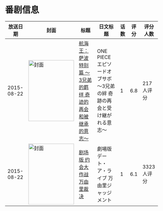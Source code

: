# 番剧信息

|放送日期|封面|标题|日文标题|话数|评分|评分人数|
|---|---|---|---|---|---|---|
|2015-08-22|<img src="https://lain.bgm.tv/pic/cover/c/35/48/137580_qD4JZ.jpg" alt="封面" style="width:150px;height:200px;object-fit:cover;">|[航海王：萨波特别篇 〜3兄弟的羁绊 奇迹的再会和被继承的意志〜](https://bangumi.tv/subject/137580)|ONE PIECE エピソードオブサボ 〜3兄弟の絆 奇跡の再会と受け継がれる意志〜|1|6.8|217人评分|
|2015-08-22|<img src="https://lain.bgm.tv/pic/cover/c/d6/c6/106060_4G8h4.jpg" alt="封面" style="width:150px;height:200px;object-fit:cover;">|[剧场版 约会大作战 万由里裁决](https://bangumi.tv/subject/106060)|劇場版 デート・ア・ライブ 万由里ジャッジメント|1|6.1|3323人评分|
